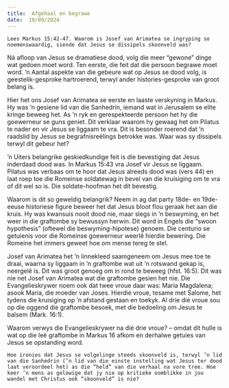 ```yaml
---
title:  Afgehaal en begrawe
date:  19/09/2024
---
```


`Lees Markus 15:42-47. Waarom is Josef van Arimatea se ingryping so noemenswaardig, siende dat Jesus se dissipels skoonveld was?`

Ná afloop van Jesus se dramatiese dood, volg die meer “gewone” dinge wat gedoen moet word. Ten eerste, die feit dat die persoon begrawe moet word. ’n Aantal aspekte van die gebeure wat op Jesus se dood volg, is geestelik-gesproke hartroerend, terwyl ander histories-gesproke van groot belang is.

Hier het ons Josef van Arimatea se eerste en laaste verskyning in Markus. Hy was ’n gesiene lid van die Sanhedrin, iemand wat in Jerusalem se elite kringe beweeg het. As ’n ryk en gerespekteerde persoon het hy die goewerneur se guns geniet. Dit verklaar waarom hy gewaag het om Pilatus te nader en vir Jesus se liggaam te vra. Dit is besonder roerend dat ’n raadslid by Jesus se begrafnisreëlings betrokke was. Waar was sy dissipels terwyl dit gebeur het?

’n Uiters belangrike geskiedkundige feit is die bevestiging dat Jesus inderdaad dood was. In Markus 15:43 vra Josef vir Jesus se liggaam. Pilatus was verbaas om te hoor dat Jesus alreeds dood was (vers 44) en laat roep toe die Romeinse soldatewag in bevel van die kruisiging om te vra of dit wel so is. Die soldate-hoofman het dit bevestig.

Waarom is dit so geweldig belangrik? Neem in ag dat party 18de- en 19de-eeuse historiese figure beweer het dat Jesus bloot flou geraak het aan die kruis. Hy was kwansuis nooit dood nie, maar slegs in ’n beswyming, en het weer in die graftombe sy bewussyn herwin. Dit word in Engels die “swoon hypothesis” (oftewel die beswyming-hipotese) genoem. Die centurio se getuienis voor die Romeinse goewerneur weerlê hierdie bewering. Die Romeine het immers geweet hoe om mense tereg te stel.

Josef van Arimatea het ’n linnekleed saamgeneem om Jesus mee toe te draai, waarna sy liggaam in ’n graftombe wat uit ’n rotswand gekap is, neergelê is. Dit was groot genoeg om in rond te beweeg (hfst. 16:5). Dit was nie net Josef van Arimatea wat die graftombe gesien het nie. Die Evangelieskrywer noem ook dat twee vroue daar was: Maria Magdalena; asook Maria, die moeder van Joses. Hierdie vroue, tesame met Salome, het tydens die kruisiging op ’n afstand gestaan en toekyk. Al drie dié vroue sou op die oggend die graftombe besoek, met die bedoeling om Jesus te balsem (Mark. 16:1).

Waarom verwys die Evangelieskrywer na dié drie vroue? – omdat dit hulle is wat op die leë graftombe in Markus 16 afkom en derhalwe getuies van Jesus se opstanding word.

`Hoe ironies dat Jesus se volgelinge steeds skoonveld is, terwyl ’n lid van die Sanhedrin (’n lid van die einste instelling wat Jesus ter dood laat veroordeel het) as die “held” van die verhaal na vore tree. Hoe keer ’n mens as gelowige dat jy nie op kritieke oomblikke in jou wandel met Christus ook “skoonveld” is nie?`